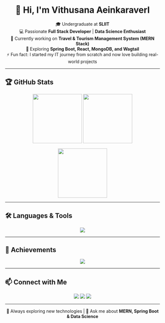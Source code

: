 <!-- Profile README -->

<h1 align="center">👋 Hi, I'm Vithusana Aeinkaraverl</h1>

<p align="center">
  🎓 Undergraduate at <b>SLIIT</b><br>
  💻 Passionate <b>Full Stack Developer</b> | <b>Data Science Enthusiast</b><br>
  🚀 Currently working on <b>Travel & Tourism Management System (MERN Stack)</b><br>
  🌱 Exploring <b>Spring Boot, React, MongoDB, and Wagtail</b><br>
  ⚡ Fun fact: I started my IT journey from scratch and now love building real-world projects  
</p>

---

## 🏆 GitHub Stats  

<p align="center">
  <img 
    src="https://github-readme-stats.vercel.app/api?username=AeinkaraverlVithusana&show_icons=true&theme=dark&include_all_commits=true&count_private=true&rank_icon=github&cache_seconds=1800&v=1" 
    height="160" 
  />
  <img 
    src="https://github-readme-stats.vercel.app/api/top-langs/?username=AeinkaraverlVithusana&layout=compact&theme=dark&cache_seconds=1800&v=1" 
    height="160" 
  />
</p>

<p align="center">
  <img src="https://streak-stats.demolab.com?user=AeinkaraverlVithusana&theme=dark&hide_border=true" height="160"/>
</p>

---

## 🛠 Languages & Tools  

<p align="center">
  <img src="https://skillicons.dev/icons?i=python,java,kotlin,react,nodejs,mongodb,mysql,git,github,vscode,tailwind,html,css,js,postman&theme=dark" />
</p>

---

## 🏅 Achievements  

<p align="center">
  <img src="https://github-profile-trophy.vercel.app/?username=AeinkaraverlVithusana&theme=onedark&row=1&column=6" />
</p>

---

## 📫 Connect with Me  

<p align="center">
  <a href="mailto:vithusana22@gmail.com"><img src="https://img.shields.io/badge/Gmail-D14836?style=for-the-badge&logo=gmail&logoColor=white"></a>
  <a href="https://www.linkedin.com/in/vithusana-aeinkaraverl"><img src="https://img.shields.io/badge/LinkedIn-0077B5?style=for-the-badge&logo=linkedin&logoColor=white"></a>
  <a href="https://github.com/AeinkaraverlVithusana"><img src="https://img.shields.io/badge/GitHub-100000?style=for-the-badge&logo=github&logoColor=white"></a>
</p>

---

<p align="center">
  🔭 Always exploring new technologies | 💬 Ask me about <b>MERN, Spring Boot & Data Science</b>  
</p>

